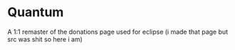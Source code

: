 # Quantum
A 1:1 remaster of the donations page used for eclipse (i made that page but src was shit so here i am)
